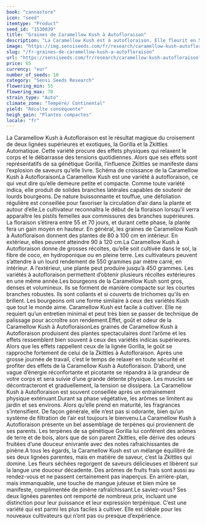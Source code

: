 ```yaml
---
book: "cannastore"
icon: "seed"
itemtype: "Product"
seed_id: "1530039"
title: "Graines de Caramellow Kush à Autofloraison"
description: "La Caramellow Kush est à autofloraison. Elle fleurit en 55 à 70 jours. Ses bourgeons volumineux regorgent de terpènes doux et fruités."
image: "https://img.sensiseeds.com/fr/research/caramellow-kush-autofloraison-image.png"
slug: "/fr-graines-de-caramellow-kush-a-autofloraison"
url: "https://sensiseeds.com/fr/research/caramellow-kush-autofloraison?a_aid=cannastore"
price: 65
currency: "eur"
number_of_seeds: 10
category: "Sensi Seeds Research"
flowering_min: 55
flowering_max: 70
strain_type: "Auto"
climate_zone: "Tempéré/ Continental"
yield: "Récolte conséquente"
heigh_gain: "Plantes compactes"
locale: "fr"
---
```

La Caramellow Kush à Autofloraison est le résultat magique du croisement de deux lignées supérieures et exotiques, la Gorilla et la Zkittles Automatique. Cette variété procure des effets physiques qui relaxent le corps et le débarrasse des tensions quotidiennes. Alors que ses effets sont représentatifs de sa génétique Gorilla, l’influence Zkittles se manifeste dans l’explosion de saveurs qu’elle livre. Schéma de croissance de la Caramellow Kush à AutofloraisonLa Caramellow Kush est une variété à autofloraison, ce qui veut dire qu’elle demeure petite et compacte. Comme toute variété indica, elle produit de solides branches latérales capables de soutenir de lourds bourgeons. De nature buissonnante et touffue, une défoliation régulière est conseillée pour favoriser la circulation d’air dans la plante et autour d’elle.Le cultivateur reconnaîtra le début de la floraison lorsqu’il verra apparaître les pistils femelles aux commissures des branches supérieures. La floraison s’étirera entre 55 et 70 jours, et durant cette phase, la plante fera un gain moyen en hauteur. En général, les graines de Caramellow Kush à Autofloraison donnent des plantes de 80 à 100 cm en intérieur. En extérieur, elles peuvent atteindre 90 à 120 cm.La Caramellow Kush à Autofloraison donne de grosses récoltes, qu’elle soit cultivée dans le sol, la fibre de coco, en hydroponique ou en pleine terre. Les cultivateurs peuvent s’attendre à un lourd rendement de 550 grammes par mètre carré, en intérieur. A l’extérieur, une plante peut produire jusqu’à 450 grammes. Les variétés à autofloraison permettent d’obtenir plusieurs récoltes extérieures en une même année.Les bourgeons de la Caramellow Kush sont gros, denses et volumineux. Ils se forment de manière compacte sur les courtes branches robustes. Ils sont collants et si couverts de trichomes qu’ils en brillent. Les bourgeons ont une forme similaire à ceux des variétés Kush que tout le monde aime. Caramellow Kush est facile à cultiver. Elle ne requiert qu’un entretien minimal et peut très bien se passer de technique de palissage pour accroître son rendement.Effet, goût et odeur de la Caramellow Kush à AutofloraisonLes graines de Caramellow Kush à Autofloraison produisent des plantes spectaculaires dont l’arôme et les effets ressemblent bien souvent à ceux des variétés indicas supérieures. Alors que les effets rappellent ceux de la lignée Gorilla, le goût se rapproche fortement de celui de la Zkittles à Autofloraison. Après une grosse journée de travail, c’est le temps de relaxer en toute sécurité et profiter des effets de la Caramellow Kush à Autofloraison. D’abord, une vague d’énergie réconfortante et picotante se répandra à la grandeur de votre corps et sera suivie d’une grande détente physique. Les muscles se décontracteront et graduellement, la tension se dissipera. La Caramellow Kush à Autofloraison est souvent conseillée après un entrainement physique exténuant.Durant sa phase végétative, les arômes se limitent au jardin et ses environs. Alors qu’elle prend en maturité, les fragrances s’intensifient. De façon générale, elle n’est pas si odorante, bien qu’un système de filtration de l’air est toujours le bienvenu.La Caramellow Kush à Autofloraison présente un bel assemblage de terpènes qui proviennent de ses parents. Les terpènes de sa génétique Gorilla lui confèrent des arômes de terre et de bois, alors que de son parent Zkittles, elle dérive des odeurs fruitées d’une douceur enivrante avec des notes rafraichissantes de pinène.A tous les égards, la Caramellow Kush est un mélange équilibré de ses deux lignées parentes, mais en matière de saveur, c’est la Zkittles qui domine. Les fleurs séchées regorgent de saveurs délicieuses et libèrent sur la langue une douceur décadente. Des arômes de fruits frais sont aussi au rendez-vous et ne passent certainement pas inaperçus. En arrière-plan, mais immanquable, une touche de mangue juteuse et bien mûre se manifeste, complimentée de pinène rafraîchissant.Le saviez-vous? Ses deux lignées parentes ont remporté de nombreux prix, incluant une distinction pour leur puissance et leur expression terpénique. C’est une variété qui est parmi les plus faciles à cultiver. Elle est idéale pour les nouveaux cultivateurs qui n’ont pas ou presque d’expérience.
